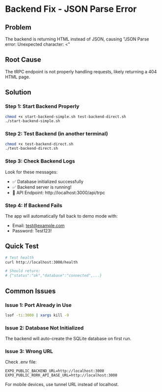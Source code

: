 # Backend Fix - JSON Parse Error

## Problem
The backend is returning HTML instead of JSON, causing "JSON Parse error: Unexpected character: <"

## Root Cause
The tRPC endpoint is not properly handling requests, likely returning a 404 HTML page.

## Solution

### Step 1: Start Backend Properly
```bash
chmod +x start-backend-simple.sh test-backend-direct.sh
./start-backend-simple.sh
```

### Step 2: Test Backend (in another terminal)
```bash
chmod +x test-backend-direct.sh
./test-backend-direct.sh
```

### Step 3: Check Backend Logs
Look for these messages:
- ✅ Database initialized successfully
- ✅ Backend server is running!
- 🔌 API Endpoint: http://localhost:3000/api/trpc

### Step 4: If Backend Fails
The app will automatically fall back to demo mode with:
- Email: test@example.com
- Password: Test123!

## Quick Test
```bash
# Test health
curl http://localhost:3000/health

# Should return:
# {"status":"ok","database":"connected",...}
```

## Common Issues

### Issue 1: Port Already in Use
```bash
lsof -ti:3000 | xargs kill -9
```

### Issue 2: Database Not Initialized
The backend will auto-create the SQLite database on first run.

### Issue 3: Wrong URL
Check .env file:
```
EXPO_PUBLIC_BACKEND_URL=http://localhost:3000
EXPO_PUBLIC_RORK_API_BASE_URL=http://localhost:3000
```

For mobile devices, use tunnel URL instead of localhost.
